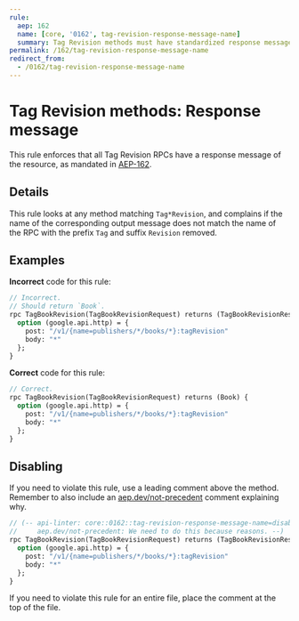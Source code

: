 ```yaml
---
rule:
  aep: 162
  name: [core, '0162', tag-revision-response-message-name]
  summary: Tag Revision methods must have standardized response message names.
permalink: /162/tag-revision-response-message-name
redirect_from:
  - /0162/tag-revision-response-message-name
---
```


# Tag Revision methods: Response message

This rule enforces that all Tag Revision RPCs have a response message of the
resource, as mandated in [AEP-162][].

## Details

This rule looks at any method matching `Tag*Revision`, and complains
if the name of the corresponding output message does not match the name of the
RPC with the prefix `Tag` and suffix `Revision` removed.

## Examples

**Incorrect** code for this rule:

```proto
// Incorrect.
// Should return `Book`.
rpc TagBookRevision(TagBookRevisionRequest) returns (TagBookRevisionResponse) {
  option (google.api.http) = {
    post: "/v1/{name=publishers/*/books/*}:tagRevision"
    body: "*"
  };
}
```

**Correct** code for this rule:

```proto
// Correct.
rpc TagBookRevision(TagBookRevisionRequest) returns (Book) {
  option (google.api.http) = {
    post: "/v1/{name=publishers/*/books/*}:tagRevision"
    body: "*"
  };
}
```

## Disabling

If you need to violate this rule, use a leading comment above the method.
Remember to also include an [aep.dev/not-precedent][] comment explaining why.

```proto
// (-- api-linter: core::0162::tag-revision-response-message-name=disabled
//     aep.dev/not-precedent: We need to do this because reasons. --)
rpc TagBookRevision(TagBookRevisionRequest) returns (TagBookRevisionResponse) {
  option (google.api.http) = {
    post: "/v1/{name=publishers/*/books/*}:tagRevision"
    body: "*"
  };
}
```

If you need to violate this rule for an entire file, place the comment at the
top of the file.

[aep-162]: https://aep.dev/162
[aep.dev/not-precedent]: https://aep.dev/not-precedent
